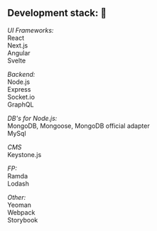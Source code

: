 ## Development stack: :metal:

*UI Frameworks:*  
React  
Next.js  
Angular  
Svelte 

*Backend:*  
Node.js  
Express  
Socket.io  
GraphQL  

*DB's for Node.js:*  
MongoDB, Mongoose, MongoDB official adapter  
MySql  

*CMS*  
Keystone.js  

*FP:*  
Ramda  
Lodash  

*Other:*  
Yeoman  
Webpack  
Storybook  
